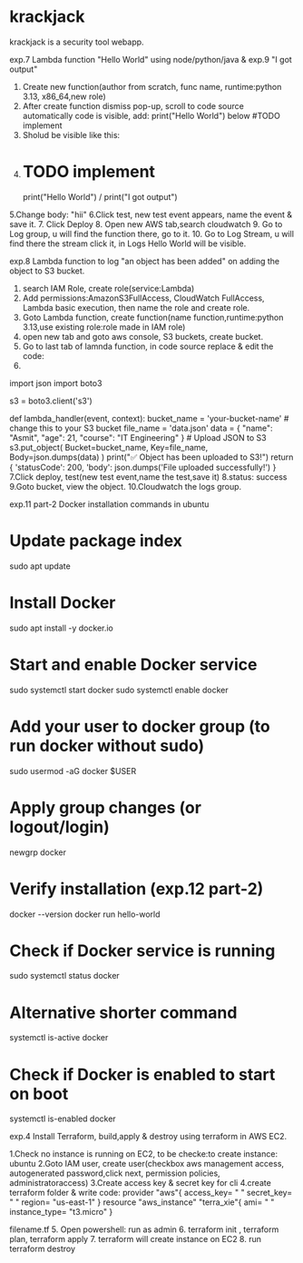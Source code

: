 # krackjack
krackjack is a security tool webapp.

exp.7 Lambda function "Hello World" using node/python/java & exp.9 "I got output"

1. Create new function(author from scratch, func name, runtime:python 3.13, x86_64,new role)
2. After create function dismiss pop-up, scroll to code source automatically code is visible, add: print("Hello World") below #TODO implement 
3. Sholud be visible like this:
4. # TODO implement
    print("Hello World") / print("I got output")

5.Change body: "hii"
6.Click test, new test event appears, name the event & save it.
7. Click Deploy
8. Open new AWS tab,search cloudwatch 
9. Go to Log group, u will find the function there, go to it.
10. Go to Log Stream, u will find there the stream click it, in Logs Hello World will be visible.

exp.8 Lambda function to log "an object has been added" on adding the object to S3 bucket.

1. search IAM Role, create role(service:Lambda)
2. Add permissions:AmazonS3FullAccess, CloudWatch FullAccess, Lambda basic execution, then name the role and create role.
3. Goto Lambda function, create function(name function,runtime:python 3.13,use existing role:role made in IAM role) 
4.  open new tab and goto aws console, S3 buckets, create bucket.
5.  Go to last tab of lamnda function, in code source replace & edit the code:
6.
import json
import boto3

s3 = boto3.client('s3')

def lambda_handler(event, context):
    bucket_name = 'your-bucket-name'     # change this to your S3 bucket
    file_name = 'data.json'
    data = {
        "name": "Asmit",
        "age": 21,
        "course": "IT Engineering"
    }
    # Upload JSON to S3
    s3.put_object(
        Bucket=bucket_name,
        Key=file_name,
        Body=json.dumps(data)
    )
    print("✅ Object has been uploaded to S3!")
    return {
        'statusCode': 200,
        'body': json.dumps('File uploaded successfully!')
    }
7.Click deploy, test(new test event,name the test,save it)
8.status: success
9.Goto bucket, view the object.
10.Cloudwatch the logs group.

exp.11 part-2
Docker installation commands in ubuntu

# Update package index
sudo apt update

# Install Docker
sudo apt install -y docker.io

# Start and enable Docker service
sudo systemctl start docker
sudo systemctl enable docker

# Add your user to docker group (to run docker without sudo)
sudo usermod -aG docker $USER

# Apply group changes (or logout/login)
newgrp docker

# Verify installation (exp.12 part-2)
docker --version
docker run hello-world

# Check if Docker service is running
sudo systemctl status docker

# Alternative shorter command
systemctl is-active docker

# Check if Docker is enabled to start on boot
systemctl is-enabled docker

exp.4 Install Terraform, build,apply & destroy using terraform in AWS EC2.

1.Check no instance is running on EC2, to be checke:to create instance: ubuntu
2.Goto IAM user, create user(checkbox aws management access, autogenerated password,click next, permission policies, administratoraccess)
3.Create access key & secret key for cli
4.create terraform folder & write 
code:
provider "aws"{
    access_key= " "
    secret_key= " "
    region= "us-east-1"
}
resource "aws_instance" "terra_xie"{
    ami= " "   
    instance_type= "t3.micro"
}

filename.tf
5. Open powershell: run as admin
6. terraform init , terraform plan, terraform apply 
7. terraform will create instance on EC2
8. run terraform destroy

    
